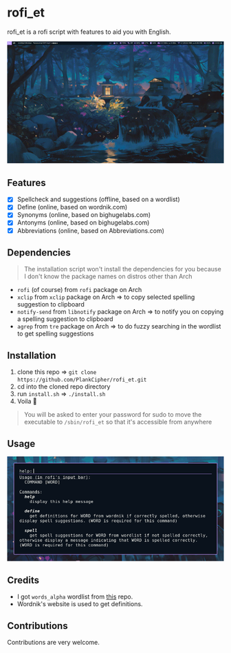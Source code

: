 # rofi_et

rofi_et is a rofi script with features to aid you with English.

![preview](./assets/preview.gif)

## Features

- [x] Spellcheck and suggestions (offline, based on a wordlist)
- [x] Define (online, based on wordnik.com)
- [x] Synonyms (online, based on bighugelabs.com)
- [x] Antonyms (online, based on bighugelabs.com)
- [x] Abbreviations (online, based on Abbreviations.com)

## Dependencies

> The installation script won't install the dependencies for you because I don't know the package names on distros other than Arch

- `rofi` (of course) from `rofi` package on Arch
- `xclip` from `xclip` package on Arch => to copy selected spelling suggestion to clipboard
- `notify-send` from `libnotify` package on Arch => to notify you on copying a spelling suggestion to clipboard
- `agrep` from `tre` package on Arch => to do fuzzy searching in the wordlist to get spelling suggestions

## Installation

1. clone this repo => `git clone https://github.com/PlankCipher/rofi_et.git`
2. cd into the cloned repo directory
3. run `install.sh` => `./install.sh`
4. Voila 🎉

> You will be asked to enter your password for sudo to move the executable to `/sbin/rofi_et` so that it's accessible from anywhere

## Usage

![usage](./assets/usage.png)

## Credits

- I got `words_alpha` wordlist from [this](https://github.com/dwyl/english-words) repo.
- Wordnik's website is used to get definitions.

## Contributions

Contributions are very welcome.
